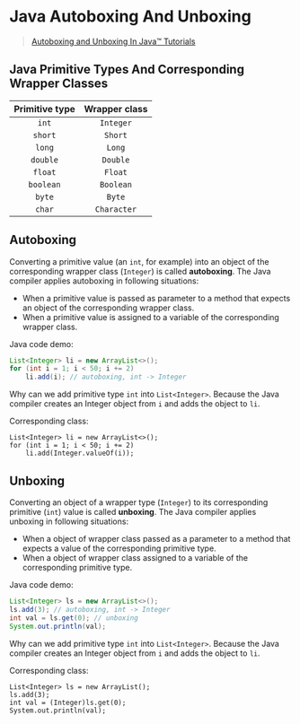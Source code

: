 # Java Autoboxing And Unboxing

> [Autoboxing and Unboxing In Java™ Tutorials](https://docs.oracle.com/javase/tutorial/java/data/autoboxing.html)

## Java Primitive Types And Corresponding Wrapper Classes

| Primitive type | Wrapper class |
| :------------: | :-----------: |
| `int`          | `Integer`     |
| `short`        | `Short`       |
| `long`         | `Long`        |
| `double`       | `Double`      |
| `float`        | `Float`       |
| `boolean`      | `Boolean`     |
| `byte`         | `Byte`        |
| `char`         | `Character`   |

## Autoboxing

Converting a primitive value (an `int`, for example) into an object of the corresponding wrapper class (`Integer`) is called **autoboxing**. The Java compiler applies autoboxing in following situations:

* When a primitive value is passed as parameter to a method that expects an object of the corresponding wrapper class.
* When a primitive value is assigned to a variable of the corresponding wrapper class.

Java code demo:

```Java
List<Integer> li = new ArrayList<>();
for (int i = 1; i < 50; i += 2)
    li.add(i); // autoboxing, int -> Integer
```

Why can we add primitive type `int` into `List<Integer>`. Because the Java compiler creates an Integer object from `i` and adds the object to `li`.

Corresponding class:

```Class
List<Integer> li = new ArrayList<>();
for (int i = 1; i < 50; i += 2)
    li.add(Integer.valueOf(i));
```

## Unboxing

Converting an object of a wrapper type (`Integer`) to its corresponding primitive (`int`) value is called **unboxing**. The Java compiler applies unboxing in following situations:

* When a object of wrapper class passed as a parameter to a method that expects a value of the corresponding primitive type.
* When a object of wrapper class assigned to a variable of the corresponding primitive type.

Java code demo:

```Java
List<Integer> ls = new ArrayList<>();
ls.add(3); // autoboxing, int -> Integer
int val = ls.get(0); // unboxing
System.out.println(val);
```

Why can we add primitive type `int` into `List<Integer>`. Because the Java compiler creates an Integer object from `i` and adds the object to `li`.

Corresponding class:

```Class
List<Integer> ls = new ArrayList();
ls.add(3);
int val = (Integer)ls.get(0);
System.out.println(val);
```
